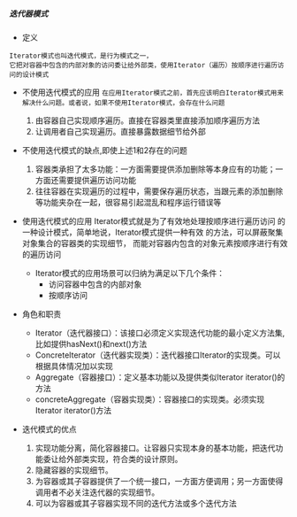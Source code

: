 ##### 迭代器模式

* 定义
```comment 
Iterator模式也叫迭代模式，是行为模式之一，
它把对容器中包含的内部对象的访问委让给外部类，使用Iterator（遍历）按顺序进行遍历访问的设计模式
```

* 不使用迭代模式的应用
`在应用Iterator模式之前，首先应该明白Iterator模式用来解决什么问题。或者说，如果不使用Iterator模式，会存在什么问题`
    1. 由容器自己实现顺序遍历。直接在容器类里直接添加顺序遍历方法 
    2. 让调用者自己实现遍历。直接暴露数据细节给外部
    
* 不使用迭代模式的缺点,即使上述1和2存在的问题
    1. 容器类承担了太多功能：一方面需要提供添加删除等本身应有的功能；一方面还需要提供遍历访问功能
    2. 往往容器在实现遍历的过程中，需要保存遍历状态，当跟元素的添加删除等功能夹杂在一起，很容易引起混乱和程序运行错误等

* 使用迭代模式的应用
Iterator模式就是为了有效地处理按顺序进行遍历访问
的一种设计模式，简单地说，Iterator模式提供一种有效
的方法，可以屏蔽聚集对象集合的容器类的实现细节，
而能对容器内包含的对象元素按顺序进行有效的遍历访问

    * Iterator模式的应用场景可以归纳为满足以下几个条件： 
        - 访问容器中包含的内部对象 
        - 按顺序访问

* 角色和职责
    - Iterator（迭代器接口）：该接口必须定义实现迭代功能的最小定义方法集,比如提供hasNext()和next()方法 
    - ConcreteIterator（迭代器实现类）：迭代器接口Iterator的实现类。可以根据具体情况加以实现
    - Aggregate（容器接口）：定义基本功能以及提供类似Iterator iterator()的方法
    - concreteAggregate（容器实现类）：容器接口的实现类。必须实现Iterator iterator()方法

* 迭代模式的优点
    1. 实现功能分离，简化容器接口。让容器只实现本身的基本功能，把迭代功能委让给外部类实现，符合类的设计原则。
    2. 隐藏容器的实现细节。
    3. 为容器或其子容器提供了一个统一接口，一方面方便调用；另一方面使得调用者不必关注迭代器的实现细节。
    4. 可以为容器或其子容器实现不同的迭代方法或多个迭代方法


